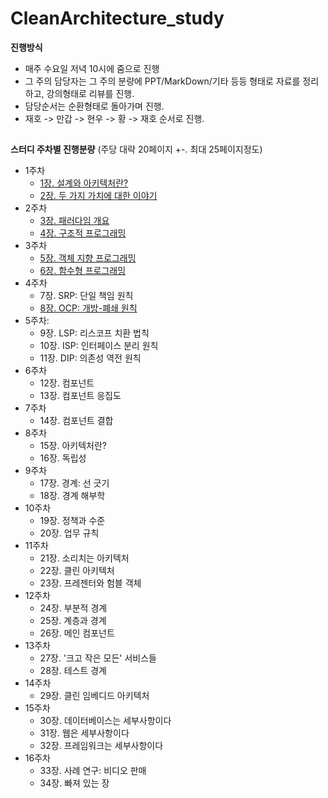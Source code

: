# CleanArchitecture_study

**진행방식**  
  
* 매주 수요일 저녁 10시에 줌으로 진행
* 그 주의 담당자는 그 주의 분량에 PPT/MarkDown/기타 등등 형태로 자료를 정리하고, 강의형태로 리뷰를 진행.
* 담당순서는 순환형태로 돌아가며 진행.
* 재호 -> 만갑 -> 현우 -> 황 -> 재호 순서로 진행.
  
##  
**스터디 주차별 진행분량** (주당 대략 20페이지 +-. 최대 25페이지정도)  
  
- 1주차
  - [1장. 설계와 아키텍처란?](https://github.com/hwangnk1004/CleanArchitecture_study/issues/1)
  - [2장. 두 가지 가치에 대한 이야기](https://github.com/hwangnk1004/CleanArchitecture_study/issues/2)
- 2주차
  - [3장. 패러다임 개요](https://github.com/hwangnk1004/CleanArchitecture_study/issues/3)
  - [4장. 구조적 프로그래밍](https://github.com/hwangnk1004/CleanArchitecture_study/issues/4)
- 3주차
  - [5장. 객체 지향 프로그래밍](https://github.com/hwangnk1004/CleanArchitecture_study/issues/new)
  - [6장. 함수형 프로그래밍](https://github.com/hwangnk1004/CleanArchitecture_study/issues/new)
- 4주차
  - 7장. SRP: 단일 책임 원칙
  - [8장. OCP: 개방-폐쇄 원칙](https://github.com/hwangnk1004/CleanArchitecture_study/issues/new)
- 5주차:
  - 9장. LSP: 리스코프 치환 법칙
  - 10장. ISP: 인터페이스 분리 원칙
  - 11장. DIP: 의존성 역전 원칙
- 6주차
  - 12장. 컴포넌트
  - 13장. 컴포넌트 응집도
- 7주차
  - 14장. 컴포넌트 결합
- 8주차
  - 15장. 아키텍처란?
  - 16장. 독립성
- 9주차
  - 17장. 경계: 선 긋기
  - 18장. 경계 해부학  
- 10주차
  - 19장. 정책과 수준
  - 20장. 업무 규칙
- 11주차
  - 21장. 소리치는 아키텍처
  - 22장. 클린 아키텍처
  - 23장. 프레젠터와 험블 객체
- 12주차
  - 24장. 부분적 경계
  - 25장. 계층과 경계
  - 26장. 메인 컴포넌트
- 13주차
  - 27장. '크고 작은 모든' 서비스들
  - 28장. 테스트 경계
- 14주차
  - 29장. 클린 임베디드 아키텍처
- 15주차
  - 30장. 데이터베이스는 세부사항이다
  - 31장. 웹은 세부사항이다
  - 32장. 프레임워크는 세부사항이다
- 16주차
  - 33장. 사례 연구: 비디오 판매
  - 34장. 빠져 있는 장
